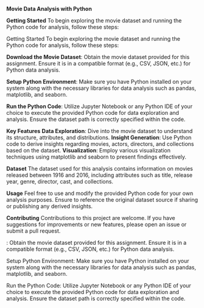 **Movie Data Analysis with Python**

**Getting Started**
To begin exploring the movie dataset and running the Python code for analysis, follow these steps:

Getting Started
To begin exploring the movie dataset and running the Python code for analysis, follow these steps:

**Download the Movie Dataset**: Obtain the movie dataset provided for this assignment. Ensure it is in a compatible format (e.g., CSV, JSON, etc.) for Python data analysis.

**Setup Python Environment**: Make sure you have Python installed on your system along with the necessary libraries for data analysis such as pandas, matplotlib, and seaborn.

**Run the Python Code**: Utilize Jupyter Notebook or any Python IDE of your choice to execute the provided Python code for data exploration and analysis. Ensure the dataset path is correctly specified within the code.

**Key Features**
**Data Exploration**: Dive into the movie dataset to understand its structure, attributes, and distributions.
**Insight Generation**: Use Python code to derive insights regarding movies, actors, directors, and collections based on the dataset.
**Visualization**: Employ various visualization techniques using matplotlib and seaborn to present findings effectively.

**Dataset**
The dataset used for this analysis contains information on movies released between 1916 and 2016, including attributes such as title, release year, genre, director, cast, and collections.

**Usage**
Feel free to use and modify the provided Python code for your own analysis purposes. Ensure to reference the original dataset source if sharing or publishing any derived insights.

**Contributing**
Contributions to this project are welcome. If you have suggestions for improvements or new features, please open an issue or submit a pull request.

: Obtain the movie dataset provided for this assignment. Ensure it is in a compatible format (e.g., CSV, JSON, etc.) for Python data analysis.

Setup Python Environment: Make sure you have Python installed on your system along with the necessary libraries for data analysis such as pandas, matplotlib, and seaborn.

Run the Python Code: Utilize Jupyter Notebook or any Python IDE of your choice to execute the provided Python code for data exploration and analysis. Ensure the dataset path is correctly specified within the code.


